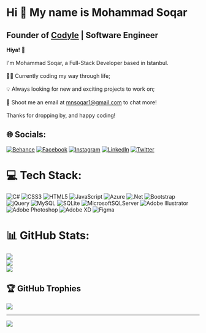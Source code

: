 Hi 👋 My name is Mohammad Soqar
===============================

Founder of [Codyle](https://codyle.com) | Software Engineer
--------------------


<strong>Hiya!</strong> 👋<br><br>I'm Mohammad Soqar, a Full-Stack Developer based in Istanbul.<br><br>👨‍💻 Currently coding my way through life;<br><br>💡 Always looking for new and exciting projects to work on;<br><br>📨 Shoot me an email at mnsoqar1@gmail.com to chat more!<br><br>Thanks for dropping by, and happy coding!


## 🌐 Socials:
[![Behance](https://img.shields.io/badge/Behance-1769ff?logo=behance&logoColor=white)](https://behance.net/mohammadsoqar) [![Facebook](https://img.shields.io/badge/Facebook-%231877F2.svg?logo=Facebook&logoColor=white)](https://facebook.com/mohammad.hsoqar) [![Instagram](https://img.shields.io/badge/Instagram-%23E4405F.svg?logo=Instagram&logoColor=white)](https://instagram.com/mohammad_soqar) [![LinkedIn](https://img.shields.io/badge/LinkedIn-%230077B5.svg?logo=linkedin&logoColor=white)](https://linkedin.com/in/mohammad-soqar-ahmad) [![Twitter](https://img.shields.io/badge/Twitter-%231DA1F2.svg?logo=Twitter&logoColor=white)](https://twitter.com/@SoqarMohammad) 

# 💻 Tech Stack:
![C#](https://img.shields.io/badge/c%23-%23239120.svg?style=for-the-badge&logo=c-sharp&logoColor=white) ![CSS3](https://img.shields.io/badge/css3-%231572B6.svg?style=for-the-badge&logo=css3&logoColor=white) ![HTML5](https://img.shields.io/badge/html5-%23E34F26.svg?style=for-the-badge&logo=html5&logoColor=white) ![JavaScript](https://img.shields.io/badge/javascript-%23323330.svg?style=for-the-badge&logo=javascript&logoColor=%23F7DF1E) ![Azure](https://img.shields.io/badge/azure-%230072C6.svg?style=for-the-badge&logo=azure-devops&logoColor=white) ![.Net](https://img.shields.io/badge/.NET-5C2D91?style=for-the-badge&logo=.net&logoColor=white) ![Bootstrap](https://img.shields.io/badge/bootstrap-%23563D7C.svg?style=for-the-badge&logo=bootstrap&logoColor=white) ![jQuery](https://img.shields.io/badge/jquery-%230769AD.svg?style=for-the-badge&logo=jquery&logoColor=white) ![MySQL](https://img.shields.io/badge/mysql-%2300f.svg?style=for-the-badge&logo=mysql&logoColor=white) ![SQLite](https://img.shields.io/badge/sqlite-%2307405e.svg?style=for-the-badge&logo=sqlite&logoColor=white) ![MicrosoftSQLServer](https://img.shields.io/badge/Microsoft%20SQL%20Sever-CC2927?style=for-the-badge&logo=microsoft%20sql%20server&logoColor=white) ![Adobe Illustrator](https://img.shields.io/badge/adobeillustrator-%23FF9A00.svg?style=for-the-badge&logo=adobeillustrator&logoColor=white) ![Adobe Photoshop](https://img.shields.io/badge/adobephotoshop-%2331A8FF.svg?style=for-the-badge&logo=adobephotoshop&logoColor=white) ![Adobe XD](https://img.shields.io/badge/Adobe%20XD-470137?style=for-the-badge&logo=Adobe%20XD&logoColor=#FF61F6) 	![Figma](https://img.shields.io/badge/figma-%23F24E1E.svg?style=for-the-badge&logo=figma&logoColor=white)

# 📊 GitHub Stats:
![](https://github-readme-stats.vercel.app/api?username=Mohammad-soqar&theme=dark&hide_border=false&include_all_commits=true&count_private=true)<br/>
![](https://github-readme-streak-stats.herokuapp.com/?user=Mohammad-soqar&theme=dark&hide_border=false)<br/>
![](https://github-readme-stats.vercel.app/api/top-langs/?username=Mohammad-soqar&theme=dark&hide_border=false&include_all_commits=true&count_private=true&layout=compact)

## 🏆 GitHub Trophies
![](https://github-profile-trophy.vercel.app/?username=Mohammad-soqar&theme=radical&no-frame=false&no-bg=true&margin-w=4)

---
[![](https://visitcount.itsvg.in/api?id=Mohammad-soqar&icon=5&color=9)](https://visitcount.itsvg.in)



                               
